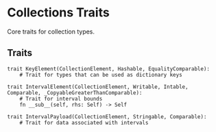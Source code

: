 # Collections Traits

Core traits for collection types.

## Traits

```mojo
trait KeyElement(CollectionElement, Hashable, EqualityComparable):
    # Trait for types that can be used as dictionary keys

trait IntervalElement(CollectionElement, Writable, Intable, Comparable, _CopyableGreaterThanComparable):
    # Trait for interval bounds
    fn __sub__(self, rhs: Self) -> Self

trait IntervalPayload(CollectionElement, Stringable, Comparable):
    # Trait for data associated with intervals
```